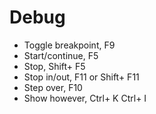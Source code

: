 # Debug

* Toggle breakpoint, F9
* Start/continue, F5
* Stop, Shift+ F5
* Stop in/out, F11 or Shift+ F11
* Step over, F10
* Show however, Ctrl+ K Ctrl+ I